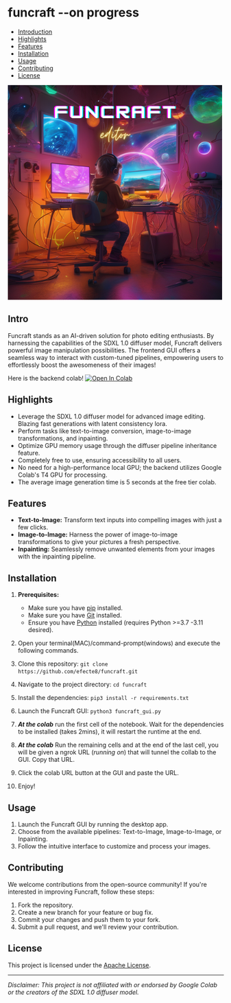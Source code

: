 # funcraft --on progress

- [Introduction](#introduction)
- [Highlights](#highlights)
- [Features](#features)
- [Installation](#installation)
- [Usage](#usage)
- [Contributing](#contributing)
- [License](#license)

![Funcraft](Funcraft.png)
## Intro
Funcraft stands as an AI-driven solution for photo editing enthusiasts. By harnessing the capabilities of the SDXL 1.0 diffuser model, Funcraft delivers powerful image manipulation possibilities. The frontend GUI offers a seamless way to interact with custom-tuned pipelines, empowering users to effortlessly boost the awesomeness of their images!

Here is the backend colab! 
[![Open In Colab](https://colab.research.google.com/assets/colab-badge.svg)](https://colab.research.google.com/github/efecte8/funcraft/blob/main/funcraft_backend_3_1_sdxl_lcm_lora.ipynb)

## Highlights
- Leverage the SDXL 1.0 diffuser model for advanced image editing. Blazing fast generations with latent consistency lora.
- Perform tasks like text-to-image conversion, image-to-image transformations, and inpainting.
- Optimize GPU memory usage through the diffuser pipeline inheritance feature.
- Completely free to use, ensuring accessibility to all users.
- No need for a high-performance local GPU; the backend utilizes Google Colab's T4 GPU for processing.
- The average image generation time is 5 seconds at the free tier colab.

## Features
- **Text-to-Image:** Transform text inputs into compelling images with just a few clicks.
- **Image-to-Image:** Harness the power of image-to-image transformations to give your pictures a fresh perspective.
- **Inpainting:** Seamlessly remove unwanted elements from your images with the inpainting pipeline.

  
## Installation

1. **Prerequisites:**
   - Make sure you have [pip](https://pip.pypa.io/en/stable/installing/) installed.
   - Make sure you have [Git](https://git-scm.com/downloads) installed.
   - Ensure you have [Python](https://www.python.org/downloads/) installed (requires Python >=3.7 -3.11 desired).

2. Open your terminal(MAC)/command-prompt(windows) and execute the following commands.
3. Clone this repository: `git clone https://github.com/efecte8/funcraft.git`
4. Navigate to the project directory: `cd funcraft`
5. Install the dependencies: `pip3 install -r requirements.txt`
6. Launch the Funcraft GUI: `python3 funcraft_gui.py`
7. ***At the colab*** run the first cell of the notebook. Wait for the dependencies to be installed (takes 2mins), it will restart the runtime at the end.
8. ***At the colab*** Run the remaining cells and at the end of the last cell, you will be given a ngrok URL (_running on_) that will tunnel the collab to the GUI. Copy that URL.
9. Click the colab URL button at the GUI and paste the URL.
10. Enjoy!

## Usage
1. Launch the Funcraft GUI by running the desktop app.
3. Choose from the available pipelines: Text-to-Image, Image-to-Image, or Inpainting.
4. Follow the intuitive interface to customize and process your images.


## Contributing
We welcome contributions from the open-source community! If you're interested in improving Funcraft, follow these steps:
1. Fork the repository.
2. Create a new branch for your feature or bug fix.
3. Commit your changes and push them to your fork.
4. Submit a pull request, and we'll review your contribution.

## License
This project is licensed under the [Apache License](LICENSE).

---

*Disclaimer: This project is not affiliated with or endorsed by Google Colab or the creators of the SDXL 1.0 diffuser model.*

